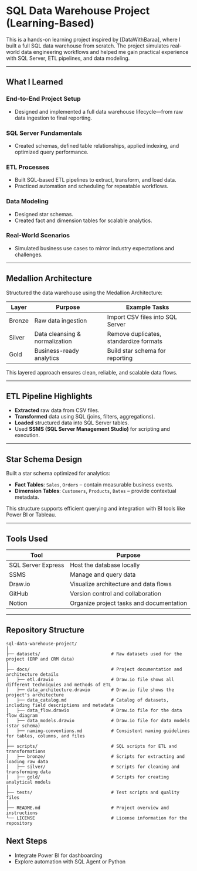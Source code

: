 # SQL Data Warehouse Project (Learning-Based)

This is a hands-on learning project inspired by [DataWithBaraa], where I built a full SQL data warehouse from scratch. The project simulates real-world data engineering workflows and helped me gain practical experience with SQL Server, ETL pipelines, and data modeling.

---

## What I Learned

### End-to-End Project Setup
- Designed and implemented a full data warehouse lifecycle—from raw data ingestion to final reporting.

### SQL Server Fundamentals
- Created schemas, defined table relationships, applied indexing, and optimized query performance.

### ETL Processes
- Built SQL-based ETL pipelines to extract, transform, and load data.
- Practiced automation and scheduling for repeatable workflows.

### Data Modeling
- Designed star schemas.
- Created fact and dimension tables for scalable analytics.

### Real-World Scenarios
- Simulated business use cases to mirror industry expectations and challenges.

---

## Medallion Architecture

Structured the data warehouse using the Medallion Architecture:

| Layer   | Purpose                        | Example Tasks                          |
|---------|--------------------------------|----------------------------------------|
| Bronze  | Raw data ingestion             | Import CSV files into SQL Server       |
| Silver  | Data cleansing & normalization | Remove duplicates, standardize formats |
| Gold    | Business-ready analytics       | Build star schema for reporting        |

This layered approach ensures clean, reliable, and scalable data flows.

---

## ETL Pipeline Highlights

- **Extracted** raw data from CSV files.
- **Transformed** data using SQL (joins, filters, aggregations).
- **Loaded** structured data into SQL Server tables.
- Used **SSMS (SQL Server Management Studio)** for scripting and execution.

---

## Star Schema Design

Built a star schema optimized for analytics:

- **Fact Tables**: `Sales`, `Orders` – contain measurable business events.
- **Dimension Tables**: `Customers`, `Products`, `Dates` – provide contextual metadata.

This structure supports efficient querying and integration with BI tools like Power BI or Tableau.

---

## Tools Used

| Tool               | Purpose                                 |
|--------------------|-----------------------------------------|
| SQL Server Express | Host the database locally               |
| SSMS               | Manage and query data                   |
| Draw.io            | Visualize architecture and data flows   |
| GitHub             | Version control and collaboration       |
| Notion             | Organize project tasks and documentation|

---

## Repository Structure
```
sql-data-warehouse-project/
│
├── datasets/                           # Raw datasets used for the project (ERP and CRM data)
│
├── docs/                               # Project documentation and architecture details
│   ├── etl.drawio                      # Draw.io file shows all different techniquies and methods of ETL
│   ├── data_architecture.drawio        # Draw.io file shows the project's architecture
│   ├── data_catalog.md                 # Catalog of datasets, including field descriptions and metadata
│   ├── data_flow.drawio                # Draw.io file for the data flow diagram
│   ├── data_models.drawio              # Draw.io file for data models (star schema)
│   ├── naming-conventions.md           # Consistent naming guidelines for tables, columns, and files
│
├── scripts/                            # SQL scripts for ETL and transformations
│   ├── bronze/                         # Scripts for extracting and loading raw data
│   ├── silver/                         # Scripts for cleaning and transforming data
│   ├── gold/                           # Scripts for creating analytical models
│
├── tests/                              # Test scripts and quality files
│
├── README.md                           # Project overview and instructions
└── LICENSE                             # License information for the repository
```
## Next Steps

- Integrate Power BI for dashboarding
- Explore automation with SQL Agent or Python


